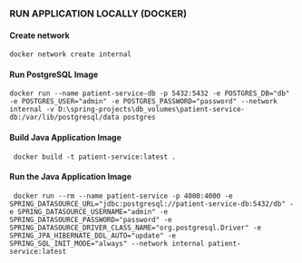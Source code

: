 ### RUN APPLICATION LOCALLY (DOCKER)
#### Create network
```declarative
docker network create internal
```

#### Run PostgreSQL Image
```declarative
docker run --name patient-service-db -p 5432:5432 -e POSTGRES_DB="db" -e POSTGRES_USER="admin" -e POSTGRES_PASSWORD="password" --network internal -v D:\spring-projects\db_volumes\patient-service-db:/var/lib/postgresql/data postgres
```

#### Build Java Application Image
```declarative
 docker build -t patient-service:latest . 
```

#### Run the Java Application Image
```declarative
 docker run --rm --name patient-service -p 4000:4000 -e SPRING_DATASOURCE_URL="jdbc:postgresql://patient-service-db:5432/db" -e SPRING_DATASOURCE_USERNAME="admin" -e SPRING_DATASOURCE_PASSWORD="password" -e SPRING_DATASOURCE_DRIVER_CLASS_NAME="org.postgresql.Driver" -e SPRING_JPA_HIBERNATE_DDL_AUTO="update" -e SPRING_SQL_INIT_MODE="always" --network internal patient-service:latest
```